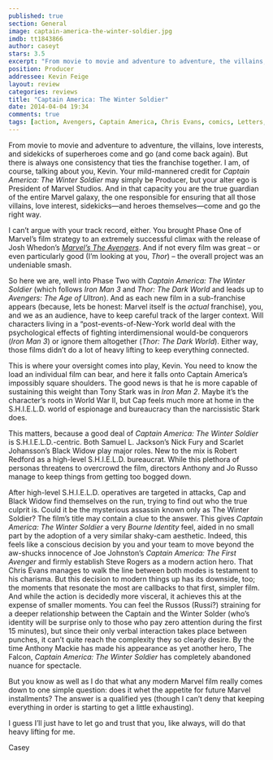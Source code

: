 ```yaml
---
published: true
section: General
image: captain-america-the-winter-soldier.jpg
imdb: tt1843866 
author: caseyt 
stars: 3.5
excerpt: "From movie to movie and adventure to adventure, the villains, love interests, and sidekicks of superheroes come and go (and come back again). But there is always one consistency that ties the franchise together. I am, of course, talking about you, Kevin."
position: Producer
addressee: Kevin Feige
layout: review
categories: reviews
title: "Captain America: The Winter Soldier"
date: 2014-04-04 19:34
comments: true
tags: [action, Avengers, Captain America, Chris Evans, comics, Letters, Marvel, Robert Redford, Samuel L. Jackson, Scarlett Johansson]
---
```

<p class="Body">From movie to movie and adventure to adventure, the villains, love interests, and sidekicks of superheroes come and go (and come back again). But there is always one consistency that ties the franchise together. I am, of course, talking about you, Kevin. Your mild-mannered credit for <em>Captain America: The Winter Soldier</em> may simply be Producer, but your alter ego is President of Marvel Studios. And in that capacity you are the true guardian of the entire Marvel galaxy, the one responsible for ensuring that all those villains, love interest, sidekicks&mdash;and heroes themselves&mdash;come and go the right way.<br /><p class="Body">I can&rsquo;t argue with your track record, either. You brought Phase One of Marvel&rsquo;s film strategy to an extremely successful climax with the release of Josh Whedon&rsquo;s <em><a href="http:///content/2012/5/10/the-avengers.html"><span class="Hyperlink0">Marvel&rsquo;s The Avengers</span></a></em>. And if not every film was great &ndash; or even particularly good (I&rsquo;m looking at you, <em>Thor</em>) &ndash; the overall project was an undeniable smash.<br /><p class="Body">So here we are, well into Phase Two with <em>Captain America: The Winter Soldier</em> (which follows <em>Iron Man 3</em> and <em>Thor: The Dark World</em> and leads up to <em>Avengers: The Age of Ultron</em>). And as each new film in a sub-franchise appears (because, lets be honest: Marvel itself is the <em>actual</em> franchise), you, and we as an audience, have to keep careful track of the larger context. Will characters living in a &ldquo;post-events-of-New-York world deal with the psychological effects of fighting interdimensional would-be conquerors (<em>Iron Man 3</em>) or ignore them altogether (<em>Thor: The Dark World</em>). Either way, those films didn&rsquo;t do a lot of heavy lifting to keep everything connected.<br /><p class="Body">This is where your oversight comes into play, Kevin. You need to know the load an individual film can bear, and here it falls onto Captain America&rsquo;s impossibly square shoulders. The good news is that he is more capable of sustaining this weight than Tony Stark was in <em>Iron Man 2</em>. Maybe it&rsquo;s the character&rsquo;s roots in World War II, but Cap feels much more at home in the S.H.I.E.L.D. world of espionage and bureaucracy than the narcissistic Stark does.<br /><p class="Body">This matters, because a good deal of <em>Captain America: The Winter Soldier</em> is S.H.I.E.L.D.-centric. Both Samuel L. Jackson&rsquo;s Nick Fury and Scarlet Johansson&rsquo;s Black Widow play major roles. New to the mix is Robert Redford as a high-level S.H.I.E.L.D. bureaucrat. While this plethora of personas threatens to overcrowd the film, directors Anthony and Jo Russo manage to keep things from getting too bogged down.<br /><p class="Body">After high-level S.H.I.E.L.D. operatives are targeted in attacks, Cap and Black Widow find themselves on the run, trying to find out who the true culprit is. Could it be the mysterious assassin known only as The Winter Soldier? The film&rsquo;s title may contain a clue to the answer. This gives <em>Captain America: The Winter Soldier</em> a very <em>Bourne Identity</em> feel, aided in no small part by the adoption of a very similar shaky-cam aesthetic. Indeed, this feels like a conscious decision by you and your team to move beyond the aw-shucks innocence of Joe Johnston&rsquo;s <em>Captain America: The First Avenger</em> and firmly establish Steve Rogers as a modern action hero. That Chris Evans manages to walk the line between both modes is testament to his charisma. But this decision to modern things up has its downside, too; the moments that resonate the most are callbacks to that first, simpler film. And while the action is decidedly more visceral, it achieves this at the expense of smaller moments. You can feel the Russos (Russi?) straining for a deeper relationship between the Captain and the Winter Solder (who&rsquo;s identity will be surprise only to those who pay zero attention during the first 15 minutes), but since their only verbal interaction takes place between punches, it can&rsquo;t quite reach the complexity they so clearly desire. By the time Anthony Mackie has made his appearance as yet another hero, The Falcon, <em>Captain America: The Winter Soldier</em>  has completely abandoned nuance for spectacle.<br /><p class="Body">But you know as well as I do that what any modern Marvel film really comes down to one simple question: does it whet the appetite for future Marvel installments? The answer is a qualified yes (though I can&rsquo;t deny that keeping everything in order is starting to get a little exhausting).<br /><p class="Body">I guess I&rsquo;ll just have to let go and trust that you, like always, will do that heavy lifting for me.<br /><p class="Body">Casey<br />